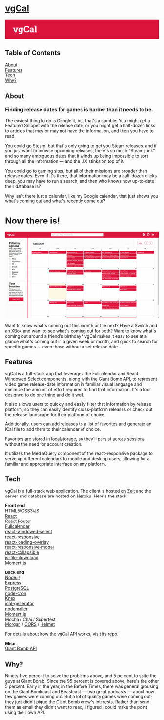 # [vgCal](https://vgcal.now.sh/)

[![vgCal home](https://github.com/bradbautista/vgcal-client/blob/master/images/logotype-stripe.png)](https://vgcal.now.sh/)

## Table of Contents
[About](#about)
<br>
[Features](#features)
<br>
[Tech](#tech)
<br>
[Why?](#why)
 

<a name="about"></a>
## About

### Finding release dates for games is harder than it needs to be.

The easiest thing to do is Google it, but that's a gamble: You might get a Featured Snippet with the release date, or you might get a half-dozen links to articles that may or may not have the information, and then you have to read.

You could go Steam, but that's only going to get you Steam releases, and if you just want to browse upcoming releases, there's so much "Steam junk" and so many ambiguous dates that it winds up being impossible to sort through all the information — and the UX stinks on top of it.

You could go to gaming sites, but all of their missions are broader than release dates. Even if it's there, that information may be a half-dozen clicks deep, you may have to run a search, and then who knows how up-to-date their database is?

Why isn't there just a calendar, like my Google calendar, that just shows you what's coming out and what's recently come out?

# Now there is!

![vgCal desktop view](https://github.com/bradbautista/vgcal-client/blob/master/images/desktop-fullscreen.png)

Want to know what's coming out this month or the next? Have a Switch and an XBox and want to see what's coming out for both? Want to know what's coming out around a friend's birthday? vgCal makes it easy to see at a glance what's coming out in a given week or month, and quick to search for specific games — even those without a set release date.

<a name="features"></a>
## Features

vgCal is a full-stack app that leverages the Fullcalendar and React Windowed Select components, along with the Giant Bomb API, to represent video game release-date information in familiar visual language and minimize the amount of effort required to find that information. It's a tool designed to do one thing and do it well.

It also allows users to quickly and easily filter that information by release platform, so they can easily identify cross-platform releases or check out the release landscape for their platform of choice.

Additionally, users can add releases to a list of favorites and generate an iCal file to add them to their calendar of choice.

Favorites are stored in localstorage, so they'll persist across sessions without the need for account creation.

It utilizes the MediaQuery component of the react-responsive package to serve up different calendars to mobile and desktop users, allowing for a familiar and appropriate interface on any platform.

<a name="tech"></a>
## Tech

vgCal is a full-stack web application. The client is hosted on [Zeit](https://zeit.co/home) and the server and database are hosted on [Heroku](https://www.heroku.com). Here's the stack:

**Front end**
<br>
HTML5/CSS3/JS
<br>
[React](https://reactjs.org/)
<br>
[React Router](https://reacttraining.com/react-router/)
<br>
[Fullcalendar](https://fullcalendar.io/)
<br>
[react-windowed-select](https://www.npmjs.com/package/react-windowed-select)
<br>
[react-responsive](https://www.npmjs.com/package/react-responsive)
<br>
[react-loading-overlay](https://www.npmjs.com/package/react-loading-overlay)
<br>
[react-responsive-modal](https://www.npmjs.com/package/react-responsive-modal)
<br>
[react-collapsible](https://www.npmjs.com/package/react-collapsible)
<br>
[js-file-download](https://www.npmjs.com/package/js-file-download)
<br>
[Moment.js](https://momentjs.com/)


**Back end**
<br>
[Node.js](https://nodejs.org/en/)
<br>
[Express](https://expressjs.com/)
<br>
[PostgreSQL](https://www.postgresql.org/)
<br>
[node-cron](https://github.com/node-cron/node-cron)
<br>
[Knex](https://knexjs.org/)
<br>
[ical-generator](https://www.npmjs.com/package/ical-generator)
<br>
[nodemailer](https://nodemailer.com/about/)
<br>
[Moment.js](https://momentjs.com/)
<br>
[Mocha](https://mochajs.org/) / [Chai](https://www.chaijs.com/) / [Supertest](https://github.com/visionmedia/supertest)
<br>
[Morgan](https://github.com/expressjs/morgan) / [CORS](https://github.com/expressjs/cors) / [Helmet](https://github.com/helmetjs/helmet)

For details about how the vgCal API works, visit [its repo](https://github.com/bradbautista/vgcal-server).

**Misc.**
<br>
[Giant Bomb API](https://www.giantbomb.com/api/)


<a name="why"></a>
## Why?

Ninety-five percent to solve the problems above, and 5 percent to spite the guys at Giant Bomb. Since the 95 percent is covered above, here's the other 5 percent: Early in the year, in the Before Times, there was general grousing on the Giant Bombcast and Beastcast — two great podcasts — about how few games were coming out. But a lot of quality games were coming out; they just didn't pique the Giant Bomb crew's interests. Rather than send them an email they didn't want to read, I figured I could make the point using their own API.
